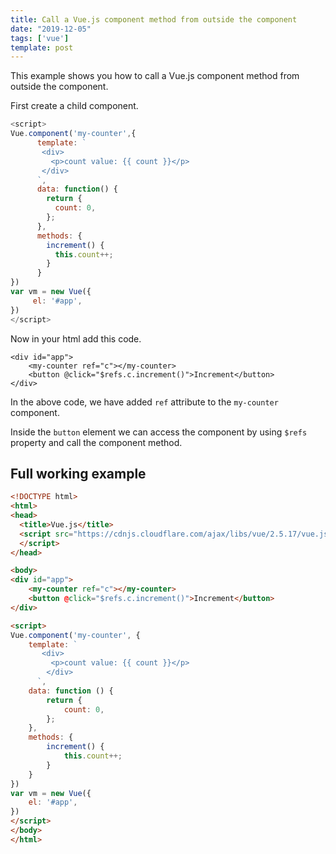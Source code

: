 ```yaml
---
title: Call a Vue.js component method from outside the component
date: "2019-12-05"
tags: ['vue']
template: post
---
```


This example shows you how to call a Vue.js component method from outside the component.

First create a child component.

```js
<script>
Vue.component('my-counter',{
      template: `
       <div>
         <p>count value: {{ count }}</p>
       </div>
      `,
      data: function() {
        return {
          count: 0,
        };
      },
      methods: {
        increment() {
          this.count++;
        }
      }
})
var vm = new Vue({
     el: '#app',
})
</script>
```

Now in your html add this code.

```html{2}
<div id="app">
    <my-counter ref="c"></my-counter>
    <button @click="$refs.c.increment()">Increment</button>
</div>
```

In the above code, we have added `ref` attribute to the `my-counter` component.

Inside the `button` element we can access the component by using `$refs` property and call the component method.

## Full working example

```html
<!DOCTYPE html>
<html>
<head>
  <title>Vue.js</title>
  <script src="https://cdnjs.cloudflare.com/ajax/libs/vue/2.5.17/vue.js">
  </script>
</head>

<body>
<div id="app">
    <my-counter ref="c"></my-counter>
    <button @click="$refs.c.increment()">Increment</button>
</div>

<script>
Vue.component('my-counter', {
    template: `
       <div>
         <p>count value: {{ count }}</p>
        </div>
      `,
    data: function () {
        return {
            count: 0,
        };
    },
    methods: {
        increment() {
            this.count++;
        }
    }
})
var vm = new Vue({
    el: '#app',
})
</script>
</body>
</html>
```
